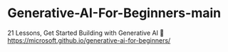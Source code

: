 # Generative-AI-For-Beginners-main
21 Lessons, Get Started Building with Generative AI 🔗 https://microsoft.github.io/generative-ai-for-beginners/
